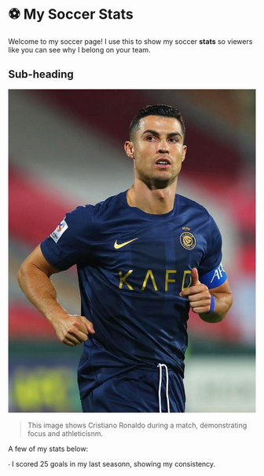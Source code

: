 # ⚽ My Soccer Stats
 
 Welcome to my soccer page! I use this to show my soccer **stats** so viewers like you can see why I belong on your team. 


## Sub-heading 
![alt text](Cristiano_Ronaldo_playing_for_Al_Nassr_FC_against_Persepolis,_September_2023_(cropped).jpg)

> This image shows Cristiano Ronaldo during a match, demonstrating focus and athleticisnm. 

A few of my stats below: 

🞗 I scored 25 goals in my last seasonn, showing my consistency. 

